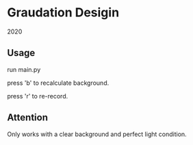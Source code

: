 # Graudation Desigin

2020

## Usage

run main.py

press 'b' to recalculate background.

press 'r' to re-record.

## Attention

Only works with a clear background and perfect light condition.